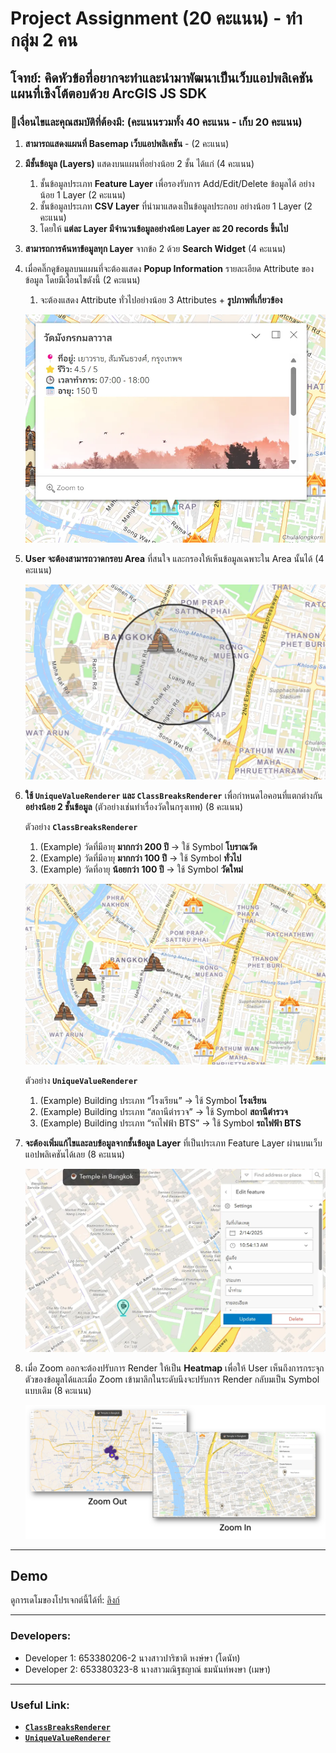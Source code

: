 # Project Assignment (20 คะแนน) - ทำกลุ่ม 2 คน

## **โจทย์:** คิดหัวข้อที่อยากจะทำและนำมาพัฒนาเป็นเว็บแอปพลิเคชันแผนที่เชิงโต้ตอบด้วย ArcGIS JS SDK

### 🔹**เงื่อนไขและคุณสมบัติที่ต้องมี:** (คะแนนรวมทั้ง 40 คะแนน - เก็บ 20 คะแนน)

1. **สามารถแสดงแผนที่ Basemap เว็บแอปพลิเคชัน** - (2 คะแนน)
2. **มีชั้นข้อมูล (Layers)** แสดงบนแผนที่อย่างน้อย 2 ชั้น ได้แก่ (4 คะแนน)
    1. ชั้นข้อมูลประเภท **Feature Layer** เพื่อรองรับการ Add/Edit/Delete ข้อมูลได้ อย่างน้อย 1 Layer (2 คะแนน)
    2. ชั้นข้อมูลประเภท **CSV Layer** ที่นำมาแสดงเป็นข้อมูลประกอบ อย่างน้อย 1 Layer (2 คะแนน)
    3. โดยให้ **แต่ละ Layer มีจำนวนข้อมูลอย่างน้อย Layer ละ 20 records ขึ้นไป**
3. **สามารถการค้นหาข้อมูลทุก Layer** จากข้อ 2 ด้วย **Search Widget** (4 คะแนน)
4. เมื่อคลิ๊กดูข้อมูลบนแผนที่จะต้องแสดง **Popup Information** รายละเอียด Attribute ของข้อมูล โดยมีเงื่อนไขดังนี้ (2 คะแนน)
    1. จะต้องแสดง Attribute ทั่วไปอย่างน้อย 3 Attributes + **รูปภาพที่เกี่ยวข้อง**

    ![image.png](./img/image1.webp)

5. **User จะต้องสามารถวาดกรอบ Area** ที่สนใจ และกรองให้เห็นข้อมูลเฉพาะใน Area นั้นได้ (4 คะแนน)

    ![image.png](./img/image2.webp)

6. **ใช้ `UniqueValueRenderer` และ `ClassBreaksRenderer`** เพื่อกำหนดไอคอนที่แตกต่างกัน **อย่างน้อย 2 ชั้นข้อมูล** (ตัวอย่างเช่นทำเรื่องวัดในกรุงเทพ) (8 คะแนน)
    
    ตัวอย่าง **`ClassBreaksRenderer`**
    
    1. (Example) วัดที่มีอายุ **มากกว่า 200 ปี** → ใช้ Symbol **โบราณวัด**
    2. (Example) วัดที่มีอายุ **มากกว่า 100 ปี** → ใช้ Symbol **ทั่วไป**
    3. (Example) วัดที่อายุ **น้อยกว่า** **100 ปี** → ใช้ Symbol **วัดใหม่**

    ![image.png](./img/image3.webp)
    
    ตัวอย่าง **`UniqueValueRenderer`**
    
    1. (Example) Building ประเภท “โรงเรียน” → ใช้ Symbol **โรงเรียน**
    2. (Example) Building ประเภท “สถานีตำรวจ” → ใช้ Symbol **สถานีตำรวจ**
    3. (Example) Building ประเภท “รถไฟฟ้า BTS” → ใช้ Symbol **รถไฟฟ้า BTS**
7. **จะต้องเพิ่มแก้ไขและลบข้อมูลจากชั้นข้อมูล Layer** ที่เป็นประเภท Feature Layer ผ่านบนเว็บแอปพลิเคชันได้เลย (8 คะแนน)

    ![image.png](./img/image4.webp)

8. เมื่อ Zoom ออกจะต้องปรับการ Render ให้เป็น **Heatmap** เพื่อให้ User เห็นถึงการกระจุกตัวของข้อมูลได้และเมื่อ Zoom เข้ามาลึกในระดับนึงจะปรับการ Render กลับมเป็น Symbol แบบเดิม (8 คะแนน)

    ![image.png](./img/image5.webp)

---

## Demo
ดูการเดโมของโปรเจกต์นี้ได้ที่: [ลิงก์](https://iamnotbibia.github.io/Project-Geo-Informatics-Application-Development/)

---

### **Developers:**
- Developer 1: 653380206-2 นางสาวปาริชาติ หงษ์ษา (โดนัท)
- Developer 2: 653380323-8 นางสาวมณิฐชญาณ์ ธมนันท์พงษา (เมษา)

---

### **Useful Link:**

- [**`ClassBreaksRenderer`**](https://developers.arcgis.com/javascript/latest/api-reference/esri-renderers-ClassBreaksRenderer.html#classBreakInfos)
- [**`UniqueValueRenderer`**](https://developers.arcgis.com/javascript/latest/api-reference/esri-renderers-UniqueValueRenderer.html#uniqueValueInfos)


